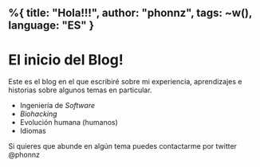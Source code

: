 %{
  title: "Hola!!!",
  author: "phonnz",
  tags: ~w(),
  language: "ES"
}
---

# El inicio del Blog!

Este es el blog en el que escribiré sobre mi experiencia, aprendizajes e historias sobre algunos temas en particular.

* Ingeniería de *Software* 
* *Biohacking*
* Evolución humana (humanos)
* Idiomas

Si quieres que abunde en algún tema puedes contactarme por twitter @phonnz
